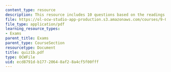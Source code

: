 ```yaml
---
content_type: resource
description: This resource includes 10 questions based on the readings of course textbook.
file: https://ol-ocw-studio-app-production.s3.amazonaws.com/courses/9-00-introduction-to-psychology-fall-2004/ecd8791db17720648af28a4cf5f00fff_quiz1b.pdf
file_type: application/pdf
learning_resource_types:
- Exams
parent_title: Exams
parent_type: CourseSection
resourcetype: Document
title: quiz1b.pdf
type: OCWFile
uid: ecd8791d-b177-2064-8af2-8a4cf5f00fff
---
```

